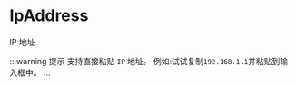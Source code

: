 # IpAddress

IP 地址

<demo html="autoform/widgets/ipaddress.html"/>

:::warning 提示
支持直接粘贴 `IP` 地址。 例如:试试复制`192.168.1.1`并粘贴到输入框中。
:::
